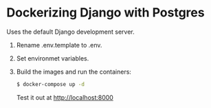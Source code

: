 # Dockerizing Django with Postgres

Uses the default Django development server.

1. Rename .env.template to .env.
1. Set environmet variables.
1. Build the images and run the containers:

   ```sh
   $ docker-compose up -d
   ```

   Test it out at [http://localhost:8000](http://localhost:8000)
